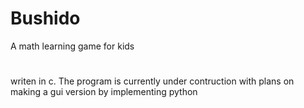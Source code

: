 # Bushido
A math learning game for kids

#
writen in c. The program is currently under contruction with plans on making a gui version by implementing python
